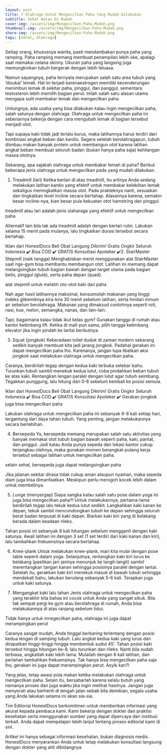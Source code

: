 ```yaml
---
layout: post
title: 7 Olahraga Untuk Mengecilkan Paha Yang Mudah Dilakukan
subtitle: Sehat Walau Di Rumah
cover-img: /assets/img/Mengecilkan-Paha-Mudah.png
thumbnail-img: /assets/img/Mengecilkan-Paha-Mudah.png
share-img: /assets/img/Mengecilkan-Paha-Mudah.png
tags: [Sehat, Olahraga]
---
```



Setiap orang, khususnya wanita, pasti mendambakan punya paha yang ramping. Paha ramping memang membuat penampilan lebih oke, apalagi saat memakai celana skinny. Ukuran paha yang langsing juga memungkinkan tubuh bergerak dengan lebih leluasa.

Namun sayangnya, paha ternyata merupakan salah satu area tubuh yang ‘disukai’ lemak. Hal ini terjadi karenaestrogen memiliki kecenderungan menimbun lemak di sekitar paha, pinggul, dan panggul, sementara testosteron lebih memilih bagian perut. Inilah salah satu alasan utama mengapa sulit membakar lemak dan mengecilkan paha.

Untungnya, ada usaha yang bisa dilakukan kalau ingin mengecilkan paha, salah satunya dengan olahraga. Olahraga untuk mengecilkan paha ini sebenarnya bekerja dengan cara mengubah lemak di bagian tersebut menjadi otot.

Tapi supaya kaki tidak jadi terlalu kurus, maka latihannya harus terdiri dari kombinasi angkat beban dan kardio. Segera setelah berolahragapun, tubuh diimbau makan banyak protein untuk membangun otot karena latihan angkat beban membuat seluruh badan (bukan hanya paha saja) kehilangan massa ototnya.

Sekarang, apa sajakah olahraga untuk membakar lemah di paha? Berikut beberapa jenis olahraga untuk mengecilkan pada yang mudah dilakukan.

1. Treadmill (lari)
Ketika berlari di atas treadmill, itu artinya Anda sedang melakukan latihan kardio yang efektif untuk membakar kelebihan lemak sekaligus meningkatkan massa otot. Pada prakteknya nanti, sesuaikan dan tingkatkan level incline secara bertahap. Alasannya karena, semakin besar incline-nya, kian besar pula kekuatan otot hamstring dan pinggul.

treadmill atau lari adalah jenis olaharaga yang efektif untuk mengecilkan paha

Alternatif lain bila tak ada treadmill adalah dengan berlari rutin. Lakukan selama 15 menit pada mulanya, lalu tingkatkan durasi tersebut secara bertahap.

Iklan dari HonestDocs Beli Obat Langung Dikirim! Gratis Ongkir Seluruh Indonesia ✔️ Bisa COD ✔️ GRATIS Konsultasi Apoteker ✔️2. StairMaster Stepmill (naik tangga)
Menghabiskan menit menggunakan alat StairMaster saat nge-gym bisa membantu membangun otot. Latihan ini memang dapat melangsingkan tubuh bagian bawah dengan target utama pada bagian betis, pinggul (glute), serta paha depan (quad).

alat stepmill untuk melatih oto-otot kaki dan paha

Nah agar hasil latihannya maksimal, konsumsilah makanan yang tinggi indeks glikemiknya kira-kira 30 menit sebelum latihan, serta hindari minum air sebelum berolahraga. Makanan yang dimaksud contohnya seperti roti, nasi, kue, melon, semangka, nanas, dan lain-lain.

Tapi, bagaimana kalau tidak ikut kelas gym? Gunakan tangga di rumah atau kantor ketimbang lift. Ketika di mall-pun sama, pilih tangga ketimbang elevator jika ingin pindah ke lantai berikutnya.

3. Squat (jongkok)
Keberadaan toilet duduk di zaman modern sekarang sedikit-banyak membuat kita jadi jarang jongkok. Padahal gerakan ini dapat mengecilkan paha lho. Karenanya, jangan lupa libatkan aksi jongkok saat melakukan olahraga untuk mengecilkan paha.

Caranya, berdirilah tegap dengan kedua kaki terbuka selebar bahu. Turunkan tubuh sambil menekuk kedua lutut, coba pindahkan beban tubuh ke atas kaki. Rentangkan lengan paralel dengan lutut agar tubuh seimbang. Tegakkan punggung, lalu hitung dari 0-8 sebelum kembali ke posisi semula.

Iklan dari HonestDocs Beli Obat Langung Dikirim! Gratis Ongkir Seluruh Indonesia ✔️ Bisa COD ✔️ GRATIS Konsultasi Apoteker ✔️ Gerakan jongkok juga bisa mengecilkan paha

Lakukan olahraga untuk mengecilkan paha ini sebanyak 6-8 kali setiap hari, tergantung dari daya tahan tubuh. Yang penting, jangan melakukannya secara berlebihan.

4. Bersepeda
Ya, bersepeda memang merupakan salah satu aktivitas yang banyak memakai otot tubuh bagian bawah seperti paha, kaki, pantat, dan pinggul. Jadi kalau Anda punya sepeda dan lokasi kantor cukup terjangkau olehnya, maka gunakan momen berangkat-pulang kerja tersebut sebagai latihan untuk mengecilkan paha.

selain sehat, bersepeda juga dapat melangsingkan paha

Jika jalanan sekitar dirasa tidak cukup aman ataupun nyaman, maka sepeda diam juga bisa dimanfaatkan. Meskipun perlu merogoh kocek lebih dalam untuk membelinya.

5. Lunge (menyergap)
Siapa sangka kalau salah satu pose dalam yoga ini juga bisa mengecilkan paha?! Untuk melakukannya, pertama-tama berdirilah tegap lalu tekuk kedua lutut sedikit. Langkahkan kaki kanan ke depan, tekuk sambil mencondongkan tubuh ke depan sehingga seluruh berat badan terpusat di kaki depan. Biarkan kaki kiri yang di belakang berada dalam keadaan rileks.

Tahan posisi ini sebanyak 8 kali hitungan sebelum mengganti dengan kaki satunya. Awali latihan ini dengan 3 set (1 set terdiri dari kaki kanan dan kiri), lalu tambahkan frekuensinya secara bertahap.

6. Knee-plank
Untuk melakukan knee-plank, mari kita mulai dengan pose table seperti dalam yoga. Selanjutnya, rentangkan kaki kiri lurus ke belakang (pastikan jari-jarinya menunjuk ke langit-langit) sambil merentangkan tangan kanan sehingga posisinya paralel dengan lantai. Setelah itu, gerakkan kaki kiri menekuk masuk di bawah tubuh sehingga mendekati bahu, lakukan berulang sebanyak 5-6 kali. Terapkan juga untuk kaki satunya.

7. Mengangkat kaki lalu tahan
Jenis olahraga untuk mengecilkan paha yang terakhir kita bahas ini cocok untuk Anda yang sangat sibuk. Bila tak sempat pergi ke gym atau berolahraga di rumah, Anda bisa melakukannya di atas ranjang sebelum tidur.

Tidak hanya untuk mnegecilkan paha, olahraga ini juga dapat merampingkan perut

Caranya sangat mudah, Anda tinggal berbaring terlentang dengan posisi kedua lengan di samping tubuh. Lalu angkat kedua kaki yang lurus dan dirapatkan tinggi-tinggi hingga membentuk sudut 45’. Tahan posisi kaki tersebut hingga hitungan ke-8, lalu turunkan dan rileks. Nanti bila sudah terbiasa, angkatlah kaki lebih lama. Mulailah dengan 6 kali latihan, dan perlahan tambahkan frekuensinya. Tak hanya bisa mengecilkan paha saja lho, gerakan ini juga dapat merampingkan perut. Asyik kan?!

Yang jelas, tetap awasi pola makan ketika melakukan olahraga untuk mengecilkan paha. Selain itu, bersabarlah karena selalu butuh yang namanya proses dan juga waktu jika ingin melihat hasilnya. Jangan juga menyerah atau berhenti di tengah jalan sebab bila demikian, segala usaha yang Anda lakukan selama ini akan sia-sia.

Tim Editorial HonestDocs berkomitmen untuk memberikan informasi yang akurat kepada pembaca kami. Kami bekerja dengan dokter dan praktisi kesehatan serta menggunakan sumber yang dapat dipercaya dari institusi terkait. Anda dapat mempelajari lebih lanjut tentang proses editorial kami di sini.

Artikel ini hanya sebagai informasi kesehatan, bukan diagnosis medis. HonestDocs menyarankan Anda untuk tetap melakukan konsultasi langsung dengan dokter yang ahli dibidangnya.